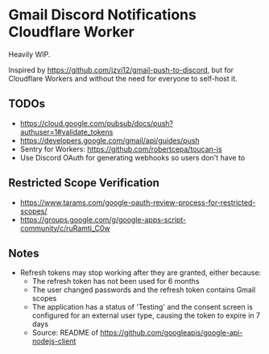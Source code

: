 # Gmail Discord Notifications Cloudflare Worker

Heavily WIP.

Inspired by https://github.com/jzvi12/gmail-push-to-discord, but for Cloudflare Workers and without the need for everyone to self-host it.

## TODOs

- https://cloud.google.com/pubsub/docs/push?authuser=1#validate_tokens
- https://developers.google.com/gmail/api/guides/push
- Sentry for Workers: https://github.com/robertcepa/toucan-js
- Use Discord OAuth for generating webhooks so users don't have to

## Restricted Scope Verification

- https://www.tarams.com/google-oauth-review-process-for-restricted-scopes/
- https://groups.google.com/g/google-apps-script-community/c/ruRamtj_C0w

## Notes

- Refresh tokens may stop working after they are granted, either because:
    - The refresh token has not been used for 6 months
    - The user changed passwords and the refresh token contains Gmail scopes
    - The application has a status of 'Testing' and the consent screen is configured for an external user type, causing the token to expire in 7 days
    - Source: README of https://github.com/googleapis/google-api-nodejs-client

